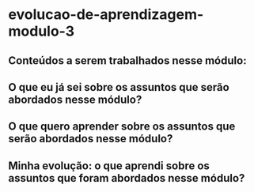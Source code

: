 # evolucao-de-aprendizagem-modulo-3

## Conteúdos a serem trabalhados nesse módulo:

## O que eu já sei sobre os assuntos que serão abordados nesse módulo?

## O que quero aprender sobre os assuntos que serão abordados nesse módulo?

## Minha evolução: o que aprendi sobre os assuntos que foram abordados nesse módulo?
